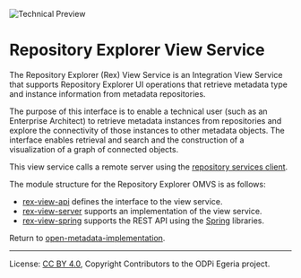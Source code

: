 <!-- SPDX-License-Identifier: CC-BY-4.0 -->
<!-- Copyright Contributors to the ODPi Egeria project. -->

![Technical Preview](../../../images/egeria-content-status-tech-preview.png)

# Repository Explorer View Service

The Repository Explorer (Rex) View Service is an Integration View Service that supports Repository Explorer UI operations
that retrieve metadata type and instance information from metadata repositories.

The purpose of this interface is to enable a technical user (such as an Enterprise Architect) to 
retrieve metadata instances from repositories and explore the connectivity of those instances to other metadata objects. 
The interface enables retrieval and search and the construction of a visualization of a graph of connected objects. 

This view service calls a remote server using the [repository services client](../../repository-services/repository-services-client/README.md).


The module structure for the Repository Explorer OMVS is as follows:

* [rex-view-api](rex-view-api) defines the interface to the view service.
* [rex-view-server](rex-view-server) supports an implementation of the view service.
* [rex-view-spring](rex-view-spring) supports the REST API using the [Spring](../../../developer-resources/Spring.md) libraries.


Return to [open-metadata-implementation](../..).

----
License: [CC BY 4.0](https://creativecommons.org/licenses/by/4.0/),
Copyright Contributors to the ODPi Egeria project.